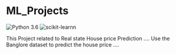 # ML_Projects

![Python 3.6](https://img.shields.io/badge/Python-3.6-brightgreen.svg) ![scikit-learnn](https://img.shields.io/badge/Library-Scikit_Learn-orange.svg)

This Project related to Real state House price Prediction ....
Use the Banglore dataset to predict the house price .... 